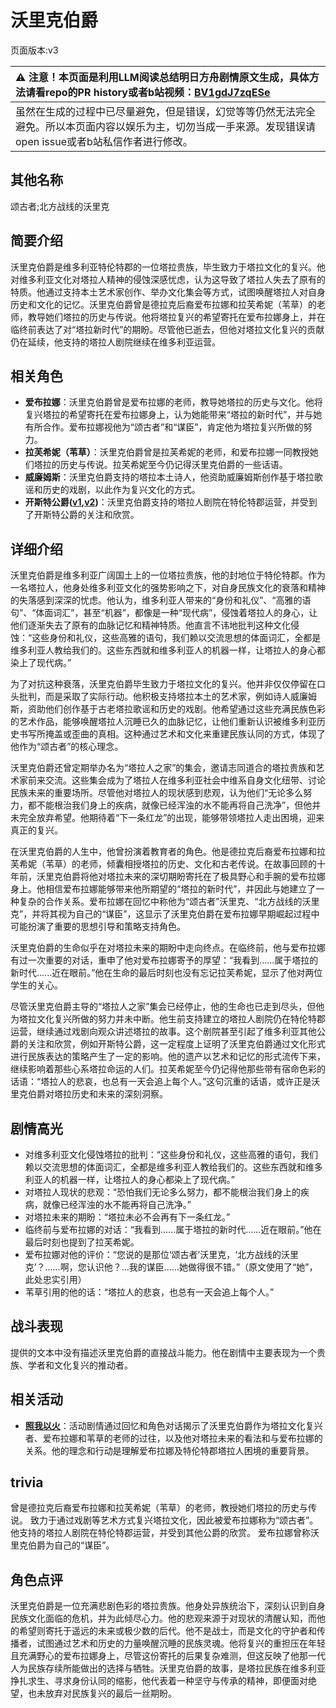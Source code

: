 # 沃里克伯爵
页面版本:v3
 

| :warning: 注意！本页面是利用LLM阅读总结明日方舟剧情原文生成，具体方法请看repo的PR history或者b站视频：[BV1gdJ7zqESe](https://www.bilibili.com/video/BV1gdJ7zqESe/)         |
|:----------------------------|
| 虽然在生成的过程中已尽量避免，但是错误，幻觉等等仍然无法完全避免。所以本页面内容以娱乐为主，切勿当成一手来源。发现错误请open issue或者b站私信作者进行修改。|



## 其他名称
颂古者;北方战线的沃里克
## 简要介绍
沃里克伯爵是维多利亚特伦特郡的一位塔拉贵族，毕生致力于塔拉文化的复兴。他对维多利亚文化对塔拉人精神的侵蚀深感忧虑，认为这导致了塔拉人失去了原有的特质。他通过支持本土艺术家创作、举办文化集会等方式，试图唤醒塔拉人对自身历史和文化的记忆。沃里克伯爵曾是德拉克后裔爱布拉娜和拉芙希妮（苇草）的老师，教导她们塔拉的历史与传说。他将塔拉复兴的希望寄托在爱布拉娜身上，并在临终前表达了对“塔拉新时代”的期盼。尽管他已逝去，但他对塔拉文化复兴的贡献仍在延续，他支持的塔拉人剧院继续在维多利亚运营。
## 相关角色
-   **爱布拉娜**：沃里克伯爵曾是爱布拉娜的老师，教导她塔拉的历史与文化。他将复兴塔拉的希望寄托在爱布拉娜身上，认为她能带来“塔拉的新时代”，并与她有所合作。爱布拉娜视他为“颂古者”和“谋臣”，肯定他为塔拉复兴所做的努力。
-   **拉芙希妮（苇草）**：沃里克伯爵曾是拉芙希妮的老师，和爱布拉娜一同教授她们塔拉的历史与传说。拉芙希妮至今仍记得沃里克伯爵的一些话语。
-   **威廉姆斯**：沃里克伯爵支持的塔拉本土诗人，他资助威廉姆斯创作基于塔拉歌谣和历史的戏剧，以此作为复兴文化的方式。
-   **开斯特公爵([v1](../chars/extended_char_kai_si_te_gong_jue.md),[v2](extended_char_kai_si_te_gong_jue.md))**：沃里克伯爵支持的塔拉人剧院在特伦特郡运营，并受到了开斯特公爵的关注和欣赏。
## 详细介绍
沃里克伯爵是维多利亚广阔国土上的一位塔拉贵族，他的封地位于特伦特郡。作为一名塔拉人，他身处维多利亚文化的强势影响之下，对自身民族文化的衰落和精神的失落感到深深的忧虑。他认为，维多利亚人带来的“身份和礼仪”、“高雅的语句”、“体面词汇”，甚至“机器”，都像是一种“现代病”，侵蚀着塔拉人的身心，让他们逐渐失去了原有的血脉记忆和精神特质。他直言不讳地批判这种文化侵蚀：“这些身份和礼仪，这些高雅的语句，我们赖以交流思想的体面词汇，全都是维多利亚人教给我们的。这些东西就和维多利亚人的机器一样，让塔拉人的身心都染上了现代病。”

为了对抗这种衰落，沃里克伯爵毕生致力于塔拉文化的复兴。他并非仅仅停留在口头批判，而是采取了实际行动。他积极支持塔拉本土的艺术家，例如诗人威廉姆斯，资助他们创作基于古老塔拉歌谣和历史的戏剧。他希望通过这些充满民族色彩的艺术作品，能够唤醒塔拉人沉睡已久的血脉记忆，让他们重新认识被维多利亚历史书写所掩盖或歪曲的真相。这种通过艺术和文化来重建民族认同的方式，体现了他作为“颂古者”的核心理念。

沃里克伯爵还曾定期举办名为“塔拉人之家”的集会，邀请志同道合的塔拉贵族和艺术家前来交流。这些集会成为了塔拉人在维多利亚社会中维系自身文化纽带、讨论民族未来的重要场所。尽管他对塔拉人的现状感到悲观，认为他们“无论多么努力，都不能根治我们身上的疾病，就像已经浑浊的水不能再将自己洗净”，但他并未完全放弃希望。他期待着“下一条红龙”的出现，能够带领塔拉人走出困境，迎来真正的复兴。

在沃里克伯爵的人生中，他曾扮演着教育者的角色。他是德拉克后裔爱布拉娜和拉芙希妮（苇草）的老师，倾囊相授塔拉的历史、文化和古老传说。在故事回顾的十年前，沃里克伯爵将他对塔拉未来的深切期盼寄托在了极具野心和手腕的爱布拉娜身上。他相信爱布拉娜能够带来他所期望的“塔拉的新时代”，并因此与她建立了一种复杂的合作关系。爱布拉娜在回忆中称他为“颂古者”沃里克、“北方战线的沃里克”，并将其视为自己的“谋臣”，这显示了沃里克伯爵在爱布拉娜早期崛起过程中可能扮演了重要的思想引导和策略支持角色。

沃里克伯爵的生命似乎在对塔拉未来的期盼中走向终点。在临终前，他与爱布拉娜有过一次重要的对话，重申了他对爱布拉娜寄予的厚望：“我看到......属于塔拉的新时代......近在眼前。”他在生命的最后时刻也没有忘记拉芙希妮，显示了他对两位学生的关心。

尽管沃里克伯爵主导的“塔拉人之家”集会已经停止，他的生命也已走到尽头，但他为塔拉文化复兴所做的努力并未中断。他生前支持建立的塔拉人剧院仍在特伦特郡运营，继续通过戏剧向观众讲述塔拉的故事。这个剧院甚至引起了维多利亚其他公爵的关注和欣赏，例如开斯特公爵，这一定程度上证明了沃里克伯爵通过文化形式进行民族表达的策略产生了一定的影响。他的遗产以艺术和记忆的形式流传下来，继续影响着那些心系塔拉命运的人们。拉芙希妮至今仍记得他那些带有宿命色彩的话语：“塔拉人的悲哀，也总有一天会追上每个人。”这句沉重的话语，或许正是沃里克伯爵对塔拉历史和未来的深刻洞察。
## 剧情高光
*   对维多利亚文化侵蚀塔拉的批判：“这些身份和礼仪，这些高雅的语句，我们赖以交流思想的体面词汇，全都是维多利亚人教给我们的。这些东西就和维多利亚人的机器一样，让塔拉人的身心都染上了现代病。”
*   对塔拉人现状的悲观：“恐怕我们无论多么努力，都不能根治我们身上的疾病，就像已经浑浊的水不能再将自己洗净。”
*   对塔拉未来的期盼：“塔拉未必不会再有下一条红龙。”
*   临终前与爱布拉娜的对话：“我看到......属于塔拉的新时代......近在眼前。”他在最后时刻也提到了拉芙希妮。
*   爱布拉娜对他的评价：“您说的是那位‘颂古者’沃里克，‘北方战线的沃里克’？......啊，您认识他？...我的谋臣......她做得很不错。”（原文使用了“她”，此处忠实引用）
*   苇草引用的他的话：“塔拉人的悲哀，也总有一天会追上每个人。”
## 战斗表现
提供的文本中没有描述沃里克伯爵的直接战斗能力。他在剧情中主要表现为一个贵族、学者和文化复兴的推动者。
## 相关活动
-   **[照我以火](../stories/act22side.md)**：活动剧情通过回忆和角色对话揭示了沃里克伯爵作为塔拉文化复兴者、爱布拉娜和苇草的老师的过往，以及他对塔拉未来的看法和与爱布拉娜的关系。他的理念和行动是理解爱布拉娜及特伦特郡塔拉人困境的重要背景。
## trivia
曾是德拉克后裔爱布拉娜和拉芙希妮（苇草）的老师，教授她们塔拉的历史与传说。
致力于通过戏剧等艺术方式复兴塔拉文化，因此被爱布拉娜称为“颂古者”。
他支持的塔拉人剧院在特伦特郡运营，并受到其他公爵的欣赏。
爱布拉娜曾称沃里克伯爵为自己的“谋臣”。
## 角色点评
沃里克伯爵是一位充满悲剧色彩的塔拉贵族。他身处异族统治下，深刻认识到自身民族文化面临的危机，并为此倾尽心力。他的悲观来源于对现状的清醒认知，而他的希望则寄托于遥远的未来或极少数的后代。他不是战士，而是文化的守护者和传播者，试图通过艺术和历史的力量唤醒沉睡的民族灵魂。他将复兴的重担压在年轻且充满野心的爱布拉娜身上，尽管这份寄托的后果复杂难测，但这反映了他那一代人为民族存续所能做出的选择与牺牲。沃里克伯爵的故事，是塔拉民族在维多利亚挣扎求生、寻求身份认同的缩影，他代表着一种坚守与传承的精神，即便面对绝望，也未放弃对民族复兴的最后一丝期盼。